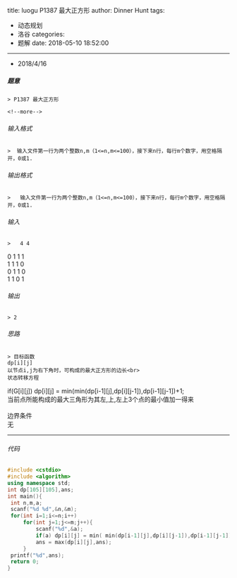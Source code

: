 title: luogu P1387 最大正方形
author: Dinner Hunt
tags:
  - 动态规划
  - 洛谷
categories:
  - 题解
date: 2018-05-10 18:52:00
---

* 2018/4/16

 ##### 题意  
    > P1387 最大正方形
    
    <!--more-->

 ###### 输入格式
    >  输入文件第一行为两个整数n,m（1<=n,m<=100），接下来n行，每行m个数字，用空格隔开，0或1.

 ######  输出格式  
    >   输入文件第一行为两个整数n,m（1<=n,m<=100），接下来n行，每行m个数字，用空格隔开，0或1.

 ######  输入  
    >   4 4  
0 1 1 1  
1 1 1 0  
0 1 1 0  
1 1 0 1

 ######  输出
    > 2

 ###### 思路  
    > 目标函数  
    dp[i][j]    
    以节点i,j为右下角时，可构成的最大正方形的边长<br>  
    状态转移方程  
   if(G[i][j]) dp[i][j] = min(min(dp[i-1][j],dp[i][j-1]),dp[i-1][j-1])+1;  
  当前点所能构成的最大三角形为其左,上,左上3个点的最小值加一得来<br>   
    边界条件   
    无
    
---       
 ###### 代码
      
   ```cpp
   #include <cstdio>
#include <algorithm>
using namespace std;
int dp[105][105],ans;
int main(){
    int n,m,a;
    scanf("%d %d",&n,&m);
    for(int i=1;i<=n;i++)
        for(int j=1;j<=m;j++){
            scanf("%d",&a);
            if(a) dp[i][j] = min( min(dp[i-1][j],dp[i][j-1]),dp[i-1][j-1])+1;
            ans = max(dp[i][j],ans);
        }
    printf("%d",ans);
    return 0;
}
 ```